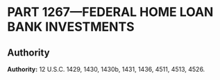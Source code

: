 # PART 1267—FEDERAL HOME LOAN BANK INVESTMENTS


## Authority

**Authority:** 12 U.S.C. 1429, 1430, 1430b, 1431, 1436, 4511, 4513, 4526.


